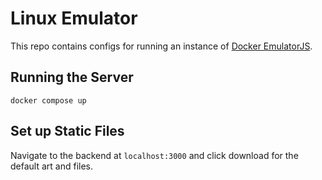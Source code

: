 # Linux Emulator

This repo contains configs for running an instance of [Docker EmulatorJS](https://github.com/linuxserver/docker-emulatorjs).

## Running the Server

`docker compose up`

## Set up Static Files

Navigate to the backend at `localhost:3000` and click download for the default art and files.
